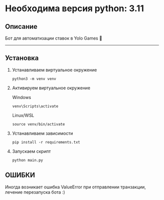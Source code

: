 ## 

# Необходима версия python: 3.11

## Описание

Бот для автоматизации ставок в Yolo Games 🎰
<hr>

## Установка

1. Устанавливаем виртуальное окружение 
   ```
   python3 -m venv venv
   ```

2. Активируем виртуальное окружение
   
   Windows
   ```
   venv\Scripts\activate
   ```

   Linux/WSL
   ```
   source venv/bin/activate
   ```

3. Устанавливаем зависимости

   ```
   pip install -r requirements.txt
   ```

4. Запускаем скрипт
   ```
   python main.py
   ```

## ОШИБКИ

Иногда возникает ошибка ValueError при отправлении транзакции, лечение перезапуска бота :)

